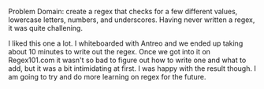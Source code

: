 Problem Domain: create a regex that checks for a few different values, lowercase letters, numbers, and underscores. Having never written a regex, it was quite challening.

I liked this one a lot. I whiteboarded with Antreo and we ended up taking about 10 minutes to write out the regex. Once we got into it on Regex101.com it wasn't so bad to figure out how to write one and what to add, but it was a bit intimidating at first. I was happy with the result though. I am going to try and do more learning on regex for the future.